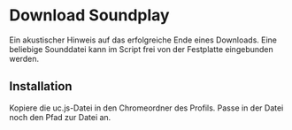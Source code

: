 # Download Soundplay
Ein akustischer Hinweis auf das erfolgreiche Ende eines Downloads. 
Eine beliebige Sounddatei kann im Script frei von der Festplatte eingebunden werden.

## Installation
Kopiere die uc.js-Datei in den Chromeordner des Profils. Passe in der Datei noch den Pfad zur Datei an.